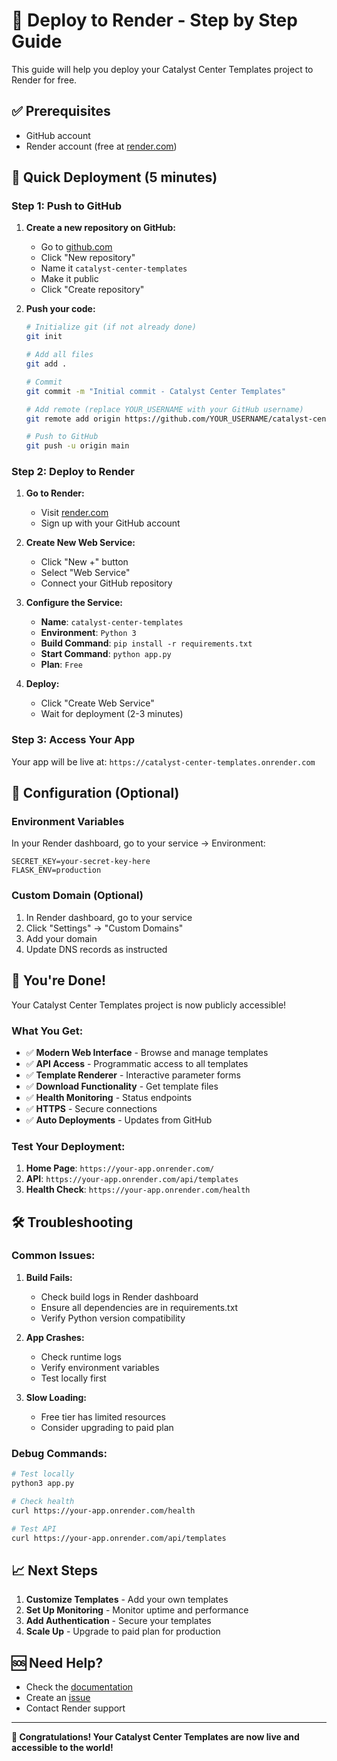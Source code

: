 # 🚀 Deploy to Render - Step by Step Guide

This guide will help you deploy your Catalyst Center Templates project to Render for free.

## ✅ Prerequisites

- GitHub account
- Render account (free at [render.com](https://render.com))

## 🎯 Quick Deployment (5 minutes)

### Step 1: Push to GitHub

1. **Create a new repository on GitHub:**
   - Go to [github.com](https://github.com)
   - Click "New repository"
   - Name it `catalyst-center-templates`
   - Make it public
   - Click "Create repository"

2. **Push your code:**
   ```bash
   # Initialize git (if not already done)
   git init
   
   # Add all files
   git add .
   
   # Commit
   git commit -m "Initial commit - Catalyst Center Templates"
   
   # Add remote (replace YOUR_USERNAME with your GitHub username)
   git remote add origin https://github.com/YOUR_USERNAME/catalyst-center-templates.git
   
   # Push to GitHub
   git push -u origin main
   ```

### Step 2: Deploy to Render

1. **Go to Render:**
   - Visit [render.com](https://render.com)
   - Sign up with your GitHub account

2. **Create New Web Service:**
   - Click "New +" button
   - Select "Web Service"
   - Connect your GitHub repository

3. **Configure the Service:**
   - **Name**: `catalyst-center-templates`
   - **Environment**: `Python 3`
   - **Build Command**: `pip install -r requirements.txt`
   - **Start Command**: `python app.py`
   - **Plan**: `Free`

4. **Deploy:**
   - Click "Create Web Service"
   - Wait for deployment (2-3 minutes)

### Step 3: Access Your App

Your app will be live at: `https://catalyst-center-templates.onrender.com`

## 🔧 Configuration (Optional)

### Environment Variables

In your Render dashboard, go to your service → Environment:

```
SECRET_KEY=your-secret-key-here
FLASK_ENV=production
```

### Custom Domain (Optional)

1. In Render dashboard, go to your service
2. Click "Settings" → "Custom Domains"
3. Add your domain
4. Update DNS records as instructed

## 🎉 You're Done!

Your Catalyst Center Templates project is now publicly accessible!

### What You Get:

- ✅ **Modern Web Interface** - Browse and manage templates
- ✅ **API Access** - Programmatic access to all templates
- ✅ **Template Renderer** - Interactive parameter forms
- ✅ **Download Functionality** - Get template files
- ✅ **Health Monitoring** - Status endpoints
- ✅ **HTTPS** - Secure connections
- ✅ **Auto Deployments** - Updates from GitHub

### Test Your Deployment:

1. **Home Page**: `https://your-app.onrender.com/`
2. **API**: `https://your-app.onrender.com/api/templates`
3. **Health Check**: `https://your-app.onrender.com/health`

## 🛠️ Troubleshooting

### Common Issues:

1. **Build Fails:**
   - Check build logs in Render dashboard
   - Ensure all dependencies are in requirements.txt
   - Verify Python version compatibility

2. **App Crashes:**
   - Check runtime logs
   - Verify environment variables
   - Test locally first

3. **Slow Loading:**
   - Free tier has limited resources
   - Consider upgrading to paid plan

### Debug Commands:

```bash
# Test locally
python3 app.py

# Check health
curl https://your-app.onrender.com/health

# Test API
curl https://your-app.onrender.com/api/templates
```

## 📈 Next Steps

1. **Customize Templates** - Add your own templates
2. **Set Up Monitoring** - Monitor uptime and performance
3. **Add Authentication** - Secure your templates
4. **Scale Up** - Upgrade to paid plan for production

## 🆘 Need Help?

- Check the [documentation](docs/)
- Create an [issue](https://github.com/yourusername/catalyst-center-templates/issues)
- Contact Render support

---

**🎊 Congratulations! Your Catalyst Center Templates are now live and accessible to the world!**
